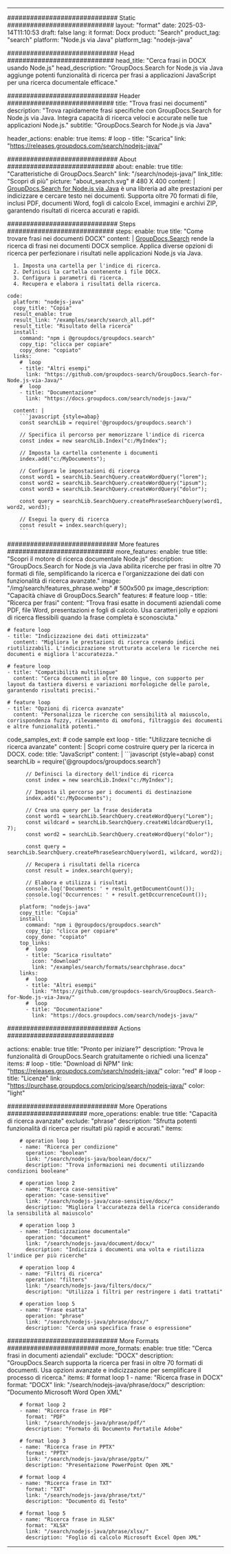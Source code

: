 
---
############################# Static ############################
layout: "format"
date:  2025-03-14T11:10:53
draft: false
lang: it
format: Docx
product: "Search"
product_tag: "search"
platform: "Node.js via Java"
platform_tag: "nodejs-java"

############################# Head ############################
head_title: "Cerca frasi in DOCX usando Node.js"
head_description: "GroupDocs.Search for Node.js via Java aggiunge potenti funzionalità di ricerca per frasi a applicazioni JavaScript per una ricerca documentale efficace."

############################# Header ############################
title: "Trova frasi nei documenti" 
description: "Trova rapidamente frasi specifiche con GroupDocs.Search for Node.js via Java. Integra capacità di ricerca veloci e accurate nelle tue applicazioni Node.js."
subtitle: "GroupDocs.Search for Node.js via Java" 

header_actions:
  enable: true
  items:
    #  loop
    - title: "Scarica"
      link: "https://releases.groupdocs.com/search/nodejs-java/"
      
############################# About ############################
about:
    enable: true
    title: "Caratteristiche di GroupDocs.Search"
    link: "/search/nodejs-java/"
    link_title: "Scopri di più"
    picture: "about_search.svg" # 480 X 400
    content: |
       [GroupDocs.Search for Node.js via Java](/search/nodejs-java/) è una libreria ad alte prestazioni per indicizzare e cercare testo nei documenti. Supporta oltre 70 formati di file, inclusi PDF, documenti Word, fogli di calcolo Excel, immagini e archivi ZIP, garantendo risultati di ricerca accurati e rapidi.

############################# Steps ############################
steps:
    enable: true
    title: "Come trovare frasi nei documenti DOCX"
    content: |
      [GroupDocs.Search](/search/nodejs-java/) rende la ricerca di frasi nei documenti DOCX semplice. Applica diverse opzioni di ricerca per perfezionare i risultati nelle applicazioni Node.js via Java.
      
      1. Imposta una cartella per l'indice di ricerca.
      2. Definisci la cartella contenente i file DOCX.
      3. Configura i parametri di ricerca.
      4. Recupera e elabora i risultati della ricerca.
   
    code:
      platform: "nodejs-java"
      copy_title: "Copia"
      result_enable: true
      result_link: "/examples/search/search_all.pdf"
      result_title: "Risultato della ricerca"
      install:
        command: "npm i @groupdocs/groupdocs.search"
        copy_tip: "clicca per copiare"
        copy_done: "copiato"
      links:
        #  loop
        - title: "Altri esempi"
          link: "https://github.com/groupdocs-search/GroupDocs.Search-for-Node.js-via-Java/"
        #  loop
        - title: "Documentazione"
          link: "https://docs.groupdocs.com/search/nodejs-java/"
          
      content: |
        ```javascript {style=abap}
        const searchLib = require('@groupdocs/groupdocs.search')

        // Specifica il percorso per memorizzare l'indice di ricerca
        const index = new searchLib.Index("c:/MyIndex");

        // Imposta la cartella contenente i documenti
        index.add("c:/MyDocuments");

        // Configura le impostazioni di ricerca
        const word1 = searchLib.SearchQuery.createWordQuery("lorem");
        const word2 = searchLib.SearchQuery.createWordQuery("ipsum");
        const word3 = searchLib.SearchQuery.createWordQuery("dolor");

        const query = searchLib.SearchQuery.createPhraseSearchQuery(word1, word2, word3);

        // Esegui la query di ricerca
        const result = index.search(query);
        ```            

############################# More features ############################
more_features:
  enable: true
  title: "Scopri il motore di ricerca documentale Node.js"
  description: "GroupDocs.Search for Node.js via Java abilita ricerche per frasi in oltre 70 formati di file, semplificando la ricerca e l'organizzazione dei dati con funzionalità di ricerca avanzate."
  image: "/img/search/features_phrase.webp" # 500x500 px
  image_description: "Capacità chiave di GroupDocs.Search"
  features:
    # feature loop
    - title: "Ricerca per frasi"
      content: "Trova frasi esatte in documenti aziendali come PDF, file Word, presentazioni e fogli di calcolo. Usa caratteri jolly e opzioni di ricerca flessibili quando la frase completa è sconosciuta."

    # feature loop
    - title: "Indicizzazione dei dati ottimizzata"
      content: "Migliora le prestazioni di ricerca creando indici riutilizzabili. L'indicizzazione strutturata accelera le ricerche nei documenti e migliora l'accuratezza."

    # feature loop
    - title: "Compatibilità multilingue"
      content: "Cerca documenti in oltre 80 lingue, con supporto per layout da tastiera diversi e variazioni morfologiche delle parole, garantendo risultati precisi."

    # feature loop
    - title: "Opzioni di ricerca avanzate"
      content: "Personalizza le ricerche con sensibilità al maiuscolo, corrispondenza fuzzy, rilevamento di omofoni, filtraggio dei documenti e altre funzionalità potenti."
      
  code_samples_ext:
    # code sample ext loop
    - title: "Utilizzare tecniche di ricerca avanzate"
      content: |
        Scopri come costruire query per la ricerca in DOCX.
      code:
        title: "JavaScript"
        content: |
          ```javascript {style=abap}
          const searchLib = require('@groupdocs/groupdocs.search')
          
          // Definisci la directory dell'indice di ricerca
          const index = new searchLib.Index("c:/MyIndex");
              
          // Imposta il percorso per i documenti di destinazione
          index.add("c:/MyDocuments");

          // Crea una query per la frase desiderata
          const word1 = searchLib.SearchQuery.createWordQuery("Lorem");
          const wildcard = searchLib.SearchQuery.createWildcardQuery(1, 7);
          const word2 = searchLib.SearchQuery.createWordQuery("dolor");

          const query = searchLib.SearchQuery.createPhraseSearchQuery(word1, wildcard, word2);

          // Recupera i risultati della ricerca
          const result = index.search(query);
          
          // Elabora e utilizza i risultati
          console.log('Documents: ' + result.getDocumentCount());
          console.log('Occurrences: ' + result.getOccurrenceCount());
          ```
        platform: "nodejs-java"
        copy_title: "Copia"
        install:
          command: "npm i @groupdocs/groupdocs.search"
          copy_tip: "clicca per copiare"
          copy_done: "copiato"
        top_links:
          #  loop
          - title: "Scarica risultato"
            icon: "download"
            link: "/examples/search/formats/searchphrase.docx"
        links:
          #  loop
          - title: "Altri esempi"
            link: "https://github.com/groupdocs-search/GroupDocs.Search-for-Node.js-via-Java/"
          #  loop
          - title: "Documentazione"
            link: "https://docs.groupdocs.com/search/nodejs-java/"
            

            


############################# Actions ############################

actions:
  enable: true
  title: "Pronto per iniziare?"
  description: "Prova le funzionalità di GroupDocs.Search gratuitamente o richiedi una licenza"
  items:
    #  loop
    - title: "Download di NPM"
      link: "https://releases.groupdocs.com/search/nodejs-java/"
      color: "red"
        #  loop
    - title: "Licenze"
      link: "https://purchase.groupdocs.com/pricing/search/nodejs-java/"
      color: "light"


############################# More Operations #####################
more_operations:
    enable: true
    title: "Capacità di ricerca avanzate"
    exclude: "phrase"
    description: "Sfrutta potenti funzionalità di ricerca per risultati più rapidi e accurati."
    items: 
          
        # operation loop 1
        - name: "Ricerca per condizione"
          operation: "boolean"
          link: "/search/nodejs-java/boolean/docx/"
          description: "Trova informazioni nei documenti utilizzando condizioni booleane"

        # operation loop 2
        - name: "Ricerca case-sensitive"
          operation: "case-sensitive"
          link: "/search/nodejs-java/case-sensitive/docx/"
          description: "Migliora l'accuratezza della ricerca considerando la sensibilità al maiuscolo"

        # operation loop 3
        - name: "Indicizzazione documentale"
          operation: "document"
          link: "/search/nodejs-java/document/docx/"
          description: "Indicizza i documenti una volta e riutilizza l'indice per più ricerche"

        # operation loop 4
        - name: "Filtri di ricerca"
          operation: "filters"
          link: "/search/nodejs-java/filters/docx/"
          description: "Utilizza i filtri per restringere i dati trattati"

        # operation loop 5
        - name: "Frase esatta"
          operation: "phrase"
          link: "/search/nodejs-java/phrase/docx/"
          description: "Cerca una specifica frase o espressione"
          
        
          
############################# More Formats ########################
more_formats:
    enable: true
    title: "Cerca frasi in documenti aziendali"
    exclude: "DOCX"
    description: "GroupDocs.Search supporta la ricerca per frasi in oltre 70 formati di documenti. Usa opzioni avanzate e indicizzazione per semplificare il processo di ricerca."
    items: 
        # format loop 1
        - name: "Ricerca frase in DOCX"
          format: "DOCX"
          link: "/search/nodejs-java/phrase/docx/"
          description: "Documento Microsoft Word Open XML"
          
        # format loop 2
        - name: "Ricerca frase in PDF"
          format: "PDF"
          link: "/search/nodejs-java/phrase/pdf/"
          description: "Formato di Documento Portatile Adobe"
          
        # format loop 3
        - name: "Ricerca frase in PPTX"
          format: "PPTX"
          link: "/search/nodejs-java/phrase/pptx/"
          description: "Presentazione PowerPoint Open XML"

        # format loop 4
        - name: "Ricerca frase in TXT"
          format: "TXT"
          link: "/search/nodejs-java/phrase/txt/"
          description: "Documento di Testo"
          
        # format loop 5
        - name: "Ricerca frase in XLSX"
          format: "XLSX"
          link: "/search/nodejs-java/phrase/xlsx/"
          description: "Foglio di calcolo Microsoft Excel Open XML"
  

---